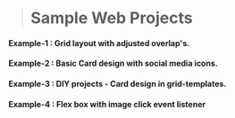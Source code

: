 ># Sample Web Projects

#### Example-1 : Grid layout with adjusted overlap's.
#### Example-2 : Basic Card design with social media icons.
#### Example-3 : DIY projects - Card design in grid-templates.
#### Example-4 : Flex box with image click event listener 
